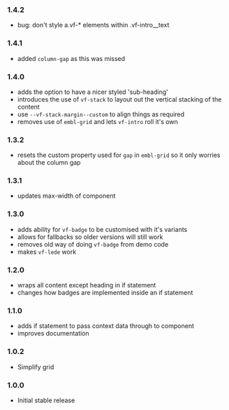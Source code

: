 ### 1.4.2

* bug: don't style a.vf-* elements within .vf-intro__text

### 1.4.1

* added `column-gap` as this was missed

### 1.4.0

* adds the option to have a nicer styled 'sub-heading'
* introduces the use of `vf-stack` to layout out the vertical stacking of the content
* use `--vf-stack-margin--custom` to align things as required
* removes use of `embl-grid` and lets `vf-intro` roll it's own

### 1.3.2

* resets the custom property used for `gap` in `embl-grid` so it only worries about the column gap

### 1.3.1

* updates max-width of component

### 1.3.0

* adds ability for `vf-badge` to be customised with it's variants
* allows for fallbacks so older versions will still work
* removes old way of doing `vf-badge` from demo code
* makes `vf-lede` work

### 1.2.0

* wraps all content except heading in if statement
* changes how badges are implemented inside an if statement

### 1.1.0

* adds if statement to pass context data through to component
* improves documentation

### 1.0.2

* Simplify grid

### 1.0.0

* Initial stable release
